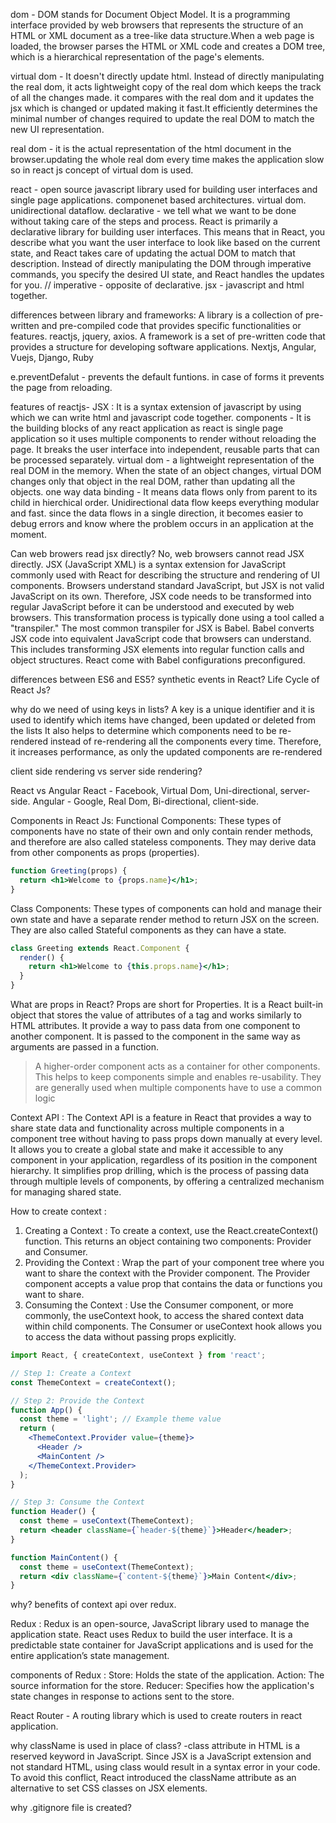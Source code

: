 dom - DOM stands for Document Object Model. It is a programming interface provided by web browsers that represents the structure of an HTML or XML document as a tree-like data structure.When a web page is loaded, the browser parses the HTML or XML code and creates a DOM tree, which is a hierarchical representation of the page's elements.

virtual dom - It doesn't directly update html. Instead of directly manipulating the real dom, it acts lightweight copy of the real dom which keeps the track of all the changes made. it compares with the real dom and it updates the jsx which is changed or updated making it fast.It efficiently determines the minimal number of changes required to update the real DOM to match the new UI representation.

real dom - it is the actual representation of the html document in the browser.updating the whole real dom every time makes the application slow so in react js concept of virtual dom is used.

react - open source javascript library used for building user interfaces and single page applications.
componenet based architectures.
virtual dom.
unidirectional dataflow.
declarative - we tell what we want to be done without taking care of the steps and process. React is primarily a declarative library for building user interfaces. This means that in React, you describe what you want the user interface to look like based on the current state, and React takes care of updating the actual DOM to match that description. Instead of directly manipulating the DOM through imperative commands, you specify the desired UI state, and React handles the updates for you. // imperative - opposite of declarative.
jsx - javascript and html together.

differences between library and frameworks:
A library is a collection of pre-written and pre-compiled code that provides specific functionalities or features.
reactjs, jquery, axios.
A framework is a set of pre-written code that provides a structure for developing software applications.
Nextjs, Angular, Vuejs, Django, Ruby

e.preventDefalut - prevents the default funtions. in case of forms it prevents the page from reloading.

features of reactjs-
JSX : It is a syntax extension of javascript by using which we can write html and javascript code together.
components - It is the building blocks of any react application as react is single page application so it uses multiple components to render without reloading the page. It breaks the user interface into independent, reusable parts that can be processed separately.
virtual dom - a lightweight representation of the real DOM in the memory. When the state of an object changes, virtual DOM changes only that object in the real DOM, rather than updating all the objects.
one way data binding - It means data flows only from parent to its child in hierchical order. Unidirectional data flow keeps everything modular and fast. since the data flows in a single direction, it becomes easier to debug errors and know where the problem occurs in an application at the moment.

Can web browers read jsx directly?
No, web browsers cannot read JSX directly. JSX (JavaScript XML) is a syntax extension for JavaScript commonly used with React for describing the structure and rendering of UI components. Browsers understand standard JavaScript, but JSX is not valid JavaScript on its own. Therefore, JSX code needs to be transformed into regular JavaScript before it can be understood and executed by web browsers.
This transformation process is typically done using a tool called a "transpiler." The most common transpiler for JSX is Babel. Babel converts JSX code into equivalent JavaScript code that browsers can understand. This includes transforming JSX elements into regular function calls and object structures.
React come with Babel configurations preconfigured.

differences between ES6 and ES5?
synthetic events in React?
Life Cycle of React Js?

why do we need of using keys in lists?
A key is a unique identifier and it is used to identify which items have changed, been updated or deleted from the lists
It also helps to determine which components need to be re-rendered instead of re-rendering all the components every time. Therefore, it increases performance, as only the updated components are re-rendered

client side rendering vs server side rendering?

React vs Angular
React - Facebook, Virtual Dom, Uni-directional, server-side.
Angular - Google, Real Dom, Bi-directional, client-side.

Components in React Js:
Functional Components: These types of components have no state of their own and only contain render methods, and therefore are also called stateless components. They may derive data from other components as props (properties).
```jsx
function Greeting(props) {
  return <h1>Welcome to {props.name}</h1>;
}
```
Class Components: These types of components can hold and manage their own state and have a separate render method to return JSX on the screen. They are also called Stateful components as they can have a state.
```jsx
class Greeting extends React.Component {
  render() {
    return <h1>Welcome to {this.props.name}</h1>;
  }
}
```

What are props in React?
Props are short for Properties. It is a React built-in object that stores the value of attributes of a tag and works similarly to HTML attributes.
It provide a way to pass data from one component to another component. It is passed to the component in the same way as arguments are passed in a function.

> A higher-order component acts as a container for other components. This helps to keep components simple and enables re-usability. They are generally used when multiple components have to use a common logic

Context API : The Context API is a feature in React that provides a way to share state data and functionality across multiple components in a component tree without having to pass props down manually at every level. It allows you to create a global state and make it accessible to any component in your application, regardless of its position in the component hierarchy. It simplifies prop drilling, which is the process of passing data through multiple levels of components, by offering a centralized mechanism for managing shared state.

How to create context : 
1. Creating a Context :
To create a context, use the React.createContext() function. This returns an object containing two components: Provider and Consumer.
2. Providing the Context :
Wrap the part of your component tree where you want to share the context with the Provider component. The Provider component accepts a value prop that contains the data or functions you want to share.
3. Consuming the Context :
Use the Consumer component, or more commonly, the useContext hook, to access the shared context data within child components. The Consumer or useContext hook allows you to access the data without passing props explicitly.
```jsx
import React, { createContext, useContext } from 'react';

// Step 1: Create a Context
const ThemeContext = createContext();

// Step 2: Provide the Context
function App() {
  const theme = 'light'; // Example theme value
  return (
    <ThemeContext.Provider value={theme}>
      <Header />
      <MainContent />
    </ThemeContext.Provider>
  );
}

// Step 3: Consume the Context
function Header() {
  const theme = useContext(ThemeContext);
  return <header className={`header-${theme}`}>Header</header>;
}

function MainContent() {
  const theme = useContext(ThemeContext);
  return <div className={`content-${theme}`}>Main Content</div>;
}
```
why?
benefits of context api over redux.

Redux : 
Redux is an open-source, JavaScript library used to manage the application state. React uses Redux to build the user interface. It is a predictable state container for JavaScript applications and is used for the entire application’s state management.

components of Redux : 
Store: Holds the state of the application.
Action: The source information for the store.
Reducer: Specifies how the application's state changes in response to actions sent to the store.

React Router - A routing library which is used to create routers in react application.

why className is used in place of class?
-class attribute in HTML is a reserved keyword in JavaScript. Since JSX is a JavaScript extension and not standard HTML, using class would result in a syntax error in your code. To avoid this conflict, React introduced the className attribute as an alternative to set CSS classes on JSX elements.

why .gitignore file is created?
